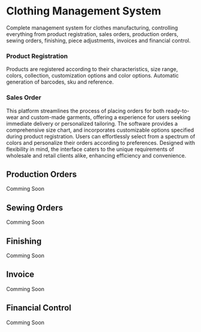 # Clothing Management System

Complete management system for clothes manufacturing, controlling everything from product registration, sales orders, production orders, sewing orders, finishing, piece adjustments, invoices and financial control.

### Product Registration

Products are registered according to their characteristics, size range, colors, collection, customization options and color options.
Automatic generation of barcodes, sku and reference.

### Sales Order

This platform streamlines the process of placing orders for both ready-to-wear and custom-made garments, offering a experience for users seeking immediate delivery or personalized tailoring. The software provides a comprehensive size chart, and incorporates customizable options specified during product registration. 
Users can effortlessly select from a spectrum of colors and personalize their orders according to preferences. Designed with flexibility in mind, the interface caters to the unique requirements of wholesale and retail clients alike, enhancing efficiency and convenience.

## Production Orders

Comming Soon

## Sewing Orders

Comming Soon

## Finishing

Comming Soon

## Invoice

Comming Soon

## Financial Control

Comming Soon
